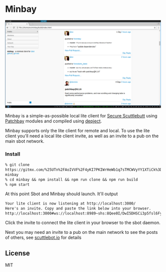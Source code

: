 # Minbay

![minbay.png](minbay.png)

Minbay is a simple-as-possible local lite client for [Secure Scuttlebutt](http://scuttlebot.io) using [Patchbay](https://gitmx.com/%25s9mSFATE4RGyJx9wgH22lBrvD4CgUQW4yeguSWWjtqc%3D.sha256) modules and compiled using [depject](https://gitmx.com/%25%2BGrd1NiHD3RgaCEbcesLGeEFpjL1AfeN5xfkGaezyoI%3D.sha256).

Minbay supports only the lite client for remote and local. To use the lite client you'll need a local lite client invite, as well as an invite to a pub on the main sbot network. 

### Install

```
% git clone https://gitmx.com/%25UTn%2FAoIVVF%2F4yKI7PKIWrHeWb1q7sTMCWVyYY1XTiCk%3D.sha256 minbay
% cd minbay && npm install && npm run clone && npm run build
% npm start
```
At this point Sbot and Minbay should launch. It'll output 

```
Your lite client is now listening at http://localhost:3000/
Here's an invite. Copy and paste the link below into your browser.
http://localhost:3000#ws://localhost:8989~shs:8Qee0I/DwI5DHSCi3p5fsl6FyLGArrnDz3ox9qZr5Qc=:r00a2jOdv6leywA3HpYDWI86vjpCiFFb8CO+YAOM/rI=
```

Click the invite to connect the lite client in your browser to the sbot daemon.

Next you may need an invite to a pub on the main network to see the posts of others, see [scuttlebot.io](http://scuttlebot.io/docs/social/join-a-pub.html) for details

## License

MIT





